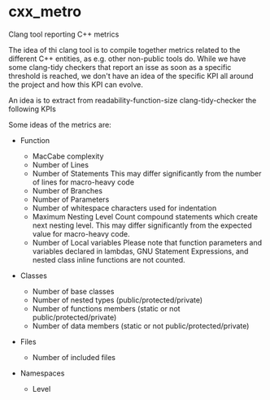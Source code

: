 # cxx_metro
Clang tool reporting C++ metrics

The idea of thi clang tool is to compile together metrics related to the different C++ entities, as e.g. other non-public tools do.
While we have some clang-tidy checkers that report an isse as soon as a specific threshold is reached, we don't have an idea of the specific KPI all around the project and how this KPI can evolve.

An idea is to extract from readability-function-size clang-tidy-checker the following KPIs

Some ideas of the metrics are:

* Function 
  * MacCabe complexity
  *  Number of Lines
  *  Number of Statements
    This may differ significantly from the number of lines for macro-heavy code
  *  Number of Branches
  *  Number of Parameters
  *  Number of whitespace characters used for indentation
  *  Maximum Nesting Level
    Count compound statements which create next nesting level. This may differ significantly from the expected value for macro-heavy code. 
  * Number of Local variables
    Please note that function parameters and variables declared in lambdas, GNU Statement Expressions, and nested class inline functions are not counted.

* Classes
  * Number of base classes
  * Number of nested types (public/protected/private)
  * Number of functions members (static or not public/protected/private)
  * Number of data members (static or not public/protected/private)
  
* Files
  * Number of included files
  
* Namespaces
  * Level
  

